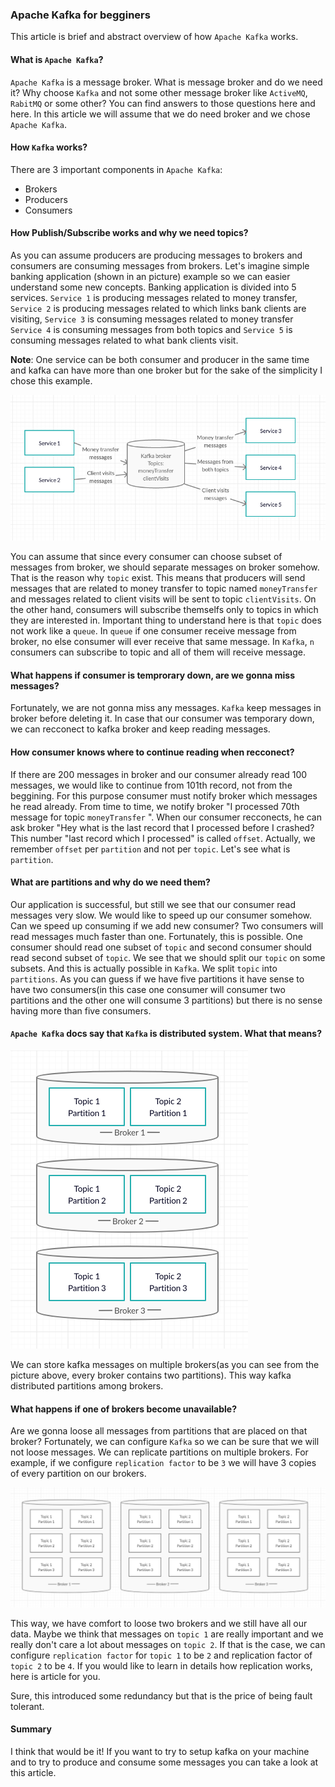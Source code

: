 ### Apache Kafka for begginers

This article is brief and abstract overview of how `Apache Kafka` works.

#### What is `Apache Kafka`?
`Apache Kafka` is a message broker.
What is message broker and do we need it? Why choose `Kafka` and not some other message broker like `ActiveMQ`, `RabitMQ` or some other?
You can find answers to those questions here and here. In this article we will assume that we do need broker and we chose `Apache Kafka`.

#### How `Kafka` works?
There are 3 important components in `Apache Kafka`:
- Brokers
- Producers
- Consumers

#### How Publish/Subscribe works and why we need topics?
As you can assume producers are producing messages to brokers and consumers are consuming messages from brokers.
Let's imagine simple banking application (shown in an picture) example so we can easier understand some new concepts.
Banking application is divided into 5 services.
`Service 1` is producing messages related to money transfer, `Service 2` is producing messages related to which links bank clients are
visiting, `Service 3` is consuming messages related to money transfer `Service 4` is consuming messages from both topics and `Service 5` is consuming messages related to what bank clients visit.

**Note**: One service can be both consumer and producer in the same time and kafka can have more than one broker but for the sake 
of the simplicity I chose this example.

![Publish/Subscribe mechanism kafka](pubsubkafka.png)
 
You can assume that since every consumer can choose subset of messages from broker, we should separate
messages on broker somehow. That is the reason why `topic` exist. This means that producers will send messages that are related to money transfer to topic named `moneyTransfer` and messages related to client visits will be sent to topic `clientVisits`. On the other hand, consumers will subscribe themselfs only to topics in which they are interested in. Important thing to understand here is that `topic` does not work like a `queue`. In `queue` if one consumer receive message from broker, no else consumer will ever receive that same message. In `Kafka`, `n` consumers can subscribe to topic and all of them will receive message.

#### What happens if consumer is temprorary down, are we gonna miss messages?
Fortunately, we are not gonna miss any messages. `Kafka` keep messages in broker before deleting it. In case that our consumer was temporary down, we can recconect to kafka broker and keep reading messages.

#### How consumer knows where to continue reading when recconect?
If there are 200 messages in broker and our consumer already read 100 messages, we would like to continue from 101th record, not from the beggining. For this purpose consumer must notify broker which messages he read already. From time to time, we notify broker "I processed 70th message for topic `moneyTransfer` ". When our consumer recconects, he can ask broker "Hey what is the last record that I processed before I crashed? This number "last record which I processed" is called `offset`. Actually, we remember `offset` per `partition` and not per `topic`. Let's see what is `partition`.

#### What are partitions and why do we need them?
Our application is successful, but still we see that our consumer read messages very slow.
We would like to speed up our consumer somehow.
Can we speed up consuming if we add new consumer?
Two consumers will read messages much faster than one.
Fortunately, this is possible.
One consumer should read one subset of `topic` and second consumer should read second subset of `topic`.
We see that we should split our `topic` on some subsets. And this is actually possible in `Kafka`.
We split `topic` into `partitions`.
As you can guess if we have five partitions it have sense to have two consumers(in this case one consumer will consumer two partitions and the other one will consume 3 partitions) but there is no sense having more than five consumers.

#### `Apache Kafka` docs say that `Kafka` is distributed system. What that means?

![Kafka partitions](distributedPartitions.png)

We can store kafka messages on multiple brokers(as you can see from the picture above, every broker contains two partitions).
This way kafka distributed partitions among brokers.

#### What happens if one of brokers become unavailable?
Are we gonna loose all messages from partitions that are placed on that broker?
Fortunately, we can configure `Kafka` so we can be sure that we will not loose messages.
We can replicate partitions on multiple brokers. For example, if we configure `replication factor` to be `3` we will have 3 copies of every partition on our brokers.

![Kafka replication](replication.png)

This way, we have comfort to loose two brokers and we still have all our data.
Maybe we think that messages on `topic 1` are really important and we really don't care a lot about messages on `topic 2`.
If that is the case, we can configure `replication factor` for `topic 1` to be `2` and replication factor of `topic 2` to be `4`.
If you would like to learn in details how replication works, here is article for you. 

Sure, this introduced some redundancy but that is the price of being fault tolerant.

#### Summary
I think that would be it!
If you want to try to setup kafka on your machine and to try to produce and consume some messages you can take a look at this article.
